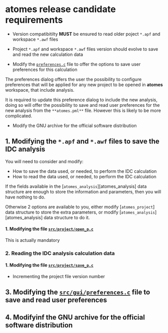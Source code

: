 # **atomes** release candidate requirements

  - Version compatibitilty **MUST** be ensured to read older poject `*.apf` and workspace `*.awf` files

  - Project `*.apf` and workspace `*.awf` files version should evolve to save and read the new calculation data

  - Modify the [`preferences.c`][preferences.c] file to offer the options to save user preferences for this calculation

The preferences dialog offers the user the possibility to configure preferences that will be applied for any new project
to be opened in **atomes** workspace, that include analysis. 

It is required to update this preference dialog to include the new analysis, 
doing so will offer the possibility to save and read user preferences for the new analysis from the `**atomes.pml**` file. 
However this is likely to be more complicated. 

  - Modify the GNU archive for the official software distribution

## 1. Modifying the `*.apf` and `*.awf` files to save the IDC analysis

You will need to consider and modify:

  - How to save the data used, or needed, to perform the IDC calculation
  - How to read the data used, or needed, to perform the IDC calculation

If the fields available in the [`atomes_analysis`][atomes_analysis] data structure are enough to store the information and parameters, 
then you will have nothing to do. 

Otherwise 2 options are available to you, either modify [`atomes_project`] data structure to store the extra parameters, or modify
 [`atomes_analysis`][atomes_analysis] data structure to do it. 


#### 1. Modifying the file  [`src/project/open_p.c`][open_p.c]

This is actually mandatory

### 2. Reading the IDC analysis calculation data 

#### 1. Modifying the file [`src/project/save_p.c`][save_p.c]

  - Incrementing the project file version number

### 

## 3. Modifying the [`src/gui/preferences.c`][preferences.c] file to save and read user preferences


## 4. Modifyinf the GNU archive for the official software distribution


[atomes_doxygen]:https://slookeur.github.io/atomes-doxygen/index.html
[preferences.c]:https://slookeur.github.io/atomes-doxygen/de/dee/preferences_8c.html
[open_p.c]:https://slookeur.github.io/atomes-doxygen/da/d5e/open__p_8c.html
[open_project]:https://slookeur.github.io/atomes-doxygen/da/d5e/open__p_8c.html#a0b222c223270264f9754d008a37317aa
[calcs_to_read]:to_be_done
[save_p.c]:https://slookeur.github.io/atomes-doxygen/d7/d70/save__p_8c.html
